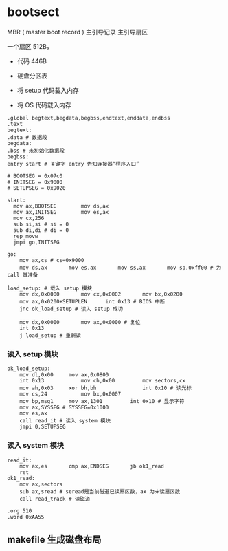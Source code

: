 # bootsect

MBR ( master boot record ) 主引导记录 主引导扇区

一个扇区 512B，

* 代码 446B
* 硬盘分区表



* 将 setup 代码载入内存
* 将 OS 代码载入内存



```assembly
.global begtext,begdata,begbss,endtext,enddata,endbss
.text
begtext:
.data # 数据段
begdata:
.bss # 未初始化数据段
begbss:
entry start # 关键字 entry 告知连接器“程序入口”

# BOOTSEG = 0x07c0
# INITSEG = 0x9000
# SETUPSEG = 0x9020

start:
  mov ax,BOOTSEG		mov ds,ax
  mov ax,INITSEG		mov es,ax
  mov cx,256
  sub si,si # si = 0
  sub di,di # di = 0
  rep movw
  jmpi go,INITSEG
```



```assembly
go:
	mov ax,cs # cs=0x9000
	mov ds,ax		mov es,ax		mov ss,ax		mov sp,0xff00 # 为 call 做准备

load_setup: # 载入 setup 模块
	mov dx,0x0000		mov cx,0x0002		mov bx,0x0200
	mov ax,0x0200+SETUPLEN		int 0x13 # BIOS 中断
	jnc ok_load_setup # 读入 setup 成功

	mov dx,0x0000		mov ax,0x0000 # 复位
	int 0x13
	j load_setup # 重新读
```



### 读入 setup 模块

```assembly
ok_load_setup:
	mov dl,0x00		mov ax,0x0800
	int 0x13		 	mov ch,0x00			mov sectors,cx
	mov ah,0x03 	xor bh,bh				int 0x10 # 读光标
	mov cs,24			mov bx,0x0007
	mov bp,msg1		mov ax,1301			int 0x10 # 显示字符
	mov ax,SYSSEG # SYSSEG=0x1000
	mov es,ax
	call read_it # 读入 system 模块
	jmpi 0,SETUPSEG
```



### 读入 system 模块

```assembly
read_it:
	mov ax,es		cmp ax,ENDSEG		jb ok1_read
	ret
ok1_read:
	mov ax,sectors
	sub ax,sread # seread是当前磁道已读扇区数，ax 为未读扇区数
	call read_track # 读磁道
```

```assembly
.org 510
.word 0xAA55
```

## makefile 生成磁盘布局
